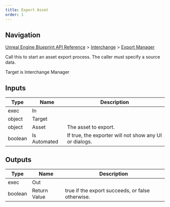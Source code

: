 ```yaml
---
title: Export Asset
order: 1
---
```

## Navigation

[Unreal Engine Blueprint API Reference](https://dev.epicgames.com/documentation/en-us/unreal-engine/BlueprintAPI) > [Interchange](https://dev.epicgames.com/documentation/en-us/unreal-engine/BlueprintAPI/Interchange) > [Export Manager](https://dev.epicgames.com/documentation/en-us/unreal-engine/BlueprintAPI/Interchange/ExportManager)

Call this to start an asset export process. The caller must specify a source data.

Target is Interchange Manager

## Inputs

| Type | Name | Description |
| --- | --- | --- |
| exec | In |  |
| object | Target |  |
| object | Asset | The asset to export. |
| boolean | Is Automated | If true, the exporter will not show any UI or dialogs. |

## Outputs

| Type | Name | Description |
| --- | --- | --- |
| exec | Out |  |
| boolean | Return Value | true if the export succeeds, or false otherwise. |
